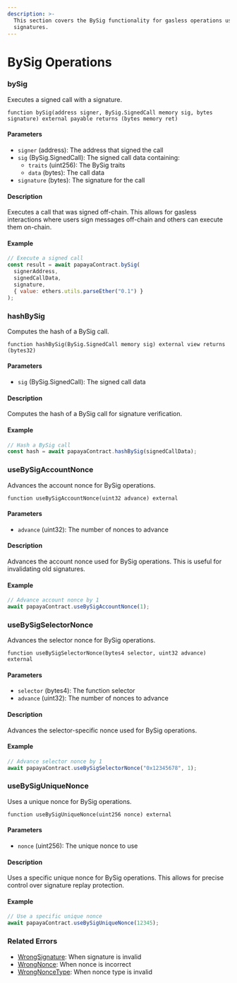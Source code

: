 ```yaml
---
description: >-
  This section covers the BySig functionality for gasless operations using
  signatures.
---
```


# BySig Operations

### bySig

Executes a signed call with a signature.

```solidity
function bySig(address signer, BySig.SignedCall memory sig, bytes signature) external payable returns (bytes memory ret)
```

#### Parameters

* `signer` (address): The address that signed the call
* `sig` (BySig.SignedCall): The signed call data containing:
  * `traits` (uint256): The BySig traits
  * `data` (bytes): The call data
* `signature` (bytes): The signature for the call

#### Description

Executes a call that was signed off-chain. This allows for gasless interactions where users sign messages off-chain and others can execute them on-chain.

#### Example

```javascript
// Execute a signed call
const result = await papayaContract.bySig(
  signerAddress,
  signedCallData,
  signature,
  { value: ethers.utils.parseEther("0.1") }
);
```

### hashBySig

Computes the hash of a BySig call.

```solidity
function hashBySig(BySig.SignedCall memory sig) external view returns (bytes32)
```

#### Parameters

* `sig` (BySig.SignedCall): The signed call data

#### Description

Computes the hash of a BySig call for signature verification.

#### Example

```javascript
// Hash a BySig call
const hash = await papayaContract.hashBySig(signedCallData);
```

### useBySigAccountNonce

Advances the account nonce for BySig operations.

```solidity
function useBySigAccountNonce(uint32 advance) external
```

#### Parameters

* `advance` (uint32): The number of nonces to advance

#### Description

Advances the account nonce used for BySig operations. This is useful for invalidating old signatures.

#### Example

```javascript
// Advance account nonce by 1
await papayaContract.useBySigAccountNonce(1);
```

### useBySigSelectorNonce

Advances the selector nonce for BySig operations.

```solidity
function useBySigSelectorNonce(bytes4 selector, uint32 advance) external
```

#### Parameters

* `selector` (bytes4): The function selector
* `advance` (uint32): The number of nonces to advance

#### Description

Advances the selector-specific nonce used for BySig operations.

#### Example

```javascript
// Advance selector nonce by 1
await papayaContract.useBySigSelectorNonce("0x12345678", 1);
```

### useBySigUniqueNonce

Uses a unique nonce for BySig operations.

```solidity
function useBySigUniqueNonce(uint256 nonce) external
```

#### Parameters

* `nonce` (uint256): The unique nonce to use

#### Description

Uses a specific unique nonce for BySig operations. This allows for precise control over signature replay protection.

#### Example

```javascript
// Use a specific unique nonce
await papayaContract.useBySigUniqueNonce(12345);
```

### Related Errors

* [WrongSignature](broken-reference): When signature is invalid
* [WrongNonce](broken-reference): When nonce is incorrect
* [WrongNonceType](broken-reference): When nonce type is invalid
